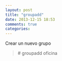 ```yaml
---
layout: post
title: "groupadd"
date: 2013-12-15 18:53
comments: true
categories: 
---
```

Crear un nuevo grupo

>\# groupadd oficina

